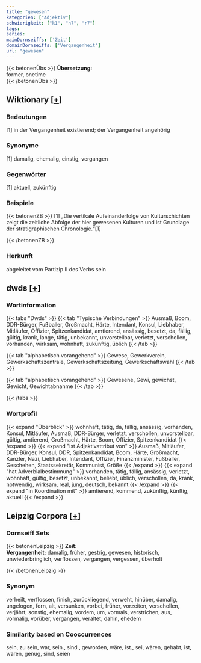 ```yaml
---
title: "gewesen"
kategorien: ["Adjektiv"]
schwierigkeit: ["k1", "h7", "r7"]
tags:
series:
mainDornseiffs: ['Zeit']
domainDornseiffs: ['Vergangenheit']
url: "gewesen"
---
```


{{< betonenÜbs >}}
**Übersetzung:**  
former, onetime  
{{< /betonenÜbs >}}

## Wiktionary [[+](https://de.wiktionary.org/wiki/gewesen)]

### Bedeutungen
[1] in der Vergangenheit existierend; der Vergangenheit angehörig  

### Synonyme
[1] damalig, ehemalig, einstig, vergangen  

### Gegenwörter
[1] aktuell, zukünftig  

### Beispiele
{{< betonenZB >}}
[1] „Die vertikale Aufeinanderfolge von Kulturschichten zeigt die zeitliche Abfolge der hier gewesenen Kulturen und ist Grundlage der stratigraphischen Chronologie.“[1]  

{{< /betonenZB >}}
### Herkunft
abgeleitet vom Partizip II des Verbs sein  



## dwds [[+](https://www.dwds.de/wb/gewesen)]

### Wortinformation
{{< tabs "Dwds" >}}
{{< tab "Typische Verbindungen" >}}
Ausmaß, Boom, DDR-Bürger, Fußballer, Großmacht, Härte, Intendant, Konsul, Liebhaber, Mitläufer, Offizier, Spitzenkandidat, amtierend, ansässig, besetzt, da, fällig, gültig, krank, lange, tätig, unbekannt, unvorstellbar, verletzt, verschollen, vorhanden, wirksam, wohnhaft, zukünftig, üblich
{{< /tab >}}

{{< tab "alphabetisch vorangehend" >}}
Gewese, Gewerkverein, Gewerkschaftszentrale, Gewerkschaftszeitung, Gewerkschaftswahl
{{< /tab >}}

{{< tab "alphabetisch vorangehend" >}}
Gewesene, Gewi, gewichst, Gewicht, Gewichtabnahme
{{< /tab >}}

{{< /tabs >}}

### Wortprofil
{{< expand "Überblick" >}} wohnhaft, tätig, da, fällig, ansässig, vorhanden, Konsul, Mitläufer, Ausmaß, DDR-Bürger, verletzt, verschollen, unvorstellbar, gültig, amtierend, Großmacht, Härte, Boom, Offizier, Spitzenkandidat {{< /expand >}}
{{< expand "ist Adjektivattribut von" >}} Ausmaß, Mitläufer, DDR-Bürger, Konsul, DDR, Spitzenkandidat, Boom, Härte, Großmacht, Kanzler, Nazi, Liebhaber, Intendant, Offizier, Finanzminister, Fußballer, Geschehen, Staatssekretär, Kommunist, Größe {{< /expand >}}
{{< expand "hat Adverbialbestimmung" >}} vorhanden, tätig, fällig, ansässig, verletzt, wohnhaft, gültig, besetzt, unbekannt, beliebt, üblich, verschollen, da, krank, notwendig, wirksam, real, jung, deutsch, bekannt {{< /expand >}}
{{< expand "in Koordination mit" >}} amtierend, kommend, zukünftig, künftig, aktuell {{< /expand >}}

## Leipzig Corpora [[+](https://corpora.uni-leipzig.de/en/res?word=gewesen&corpusId=deu_newscrawl-public_2018)]

### Dornseiff Sets
{{< betonenLeipzig >}}
**Zeit:**  
**Vergangenheit:** damalig, früher, gestrig, gewesen, historisch, unwiederbringlich, verflossen, vergangen, vergessen, überholt  

{{< /betonenLeipzig >}}

### Synonym
verheilt, verflossen, finish, zurückliegend, verweht, hinüber, damalig, ungelogen, fern, alt, versunken, vorbei, früher, vorzeiten, verschollen, verjährt, sonstig, ehemalig, vordem, um, vormals, verstrichen, aus, vormalig, vorüber, vergangen, veraltet, dahin, ehedem


### Similarity based on Cooccurrences
sein, zu sein, war, sein., sind., geworden, wäre, ist., sei, wären, gehabt, ist, waren, genug, sind, seien


